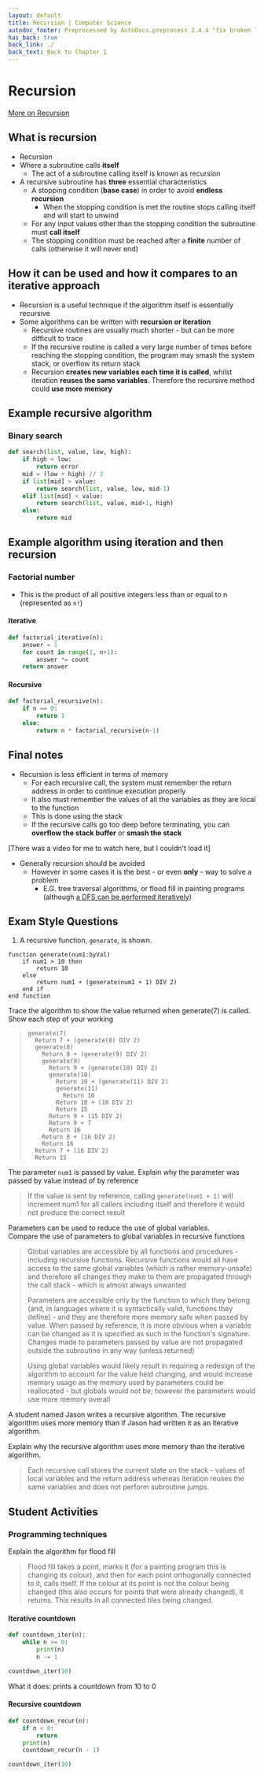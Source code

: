 ```yaml
---
layout: default
title: Recursion | Computer Science
autodoc_footer: Preprocessed by AutoDocs.preprocess 2.4.4 "fix broken link for 'C' filetype" ⓒ Starwort, 2020
has_back: true
back_link: ./
back_text: Back to Chapter 1
---
```


# Recursion

[More on Recursion](./recursion.html)

## What is recursion

- Recursion
- Where a subroutine calls **itself**
  - The act of a subroutine calling itself is known as recursion
- A recursive subroutine has **three** essential characteristics
  - A stopping condition (**base case**) in order to avoid **endless recursion**
    - When the stopping condition is met the routine stops calling itself and will start to unwind
  - For any input values other than the stopping condition the subroutine must **call itself**
  - The stopping condition must be reached after a **finite** number of calls (otherwise it will never end)

## How it can be used and how it compares to an iterative approach

- Recursion is a useful technique if the algorithm itself is essentially recursive
- Some algorithms can be written with **recursion or iteration**
  - Recursive routines are usually much shorter - but can be more difficult to trace
  - If the recursive routine is called a very large number of times before reaching the stopping condition, the program may smash the system stack, or overflow its return stack
  - Recursion **creates new variables each time it is called**, whilst iteration **reuses the same variables**. Therefore the recursive method could **use more memory**

## Example recursive algorithm

### Binary search

```py
def search(list, value, low, high):
    if high < low:
        return error
    mid = (low + high) // 2
    if list[mid] > value:
        return search(list, value, low, mid-1)
    elif list[mid] < value:
        return search(list, value, mid+1, high)
    else:
        return mid
```

## Example algorithm using iteration and then recursion

### Factorial number

- This is the product of all positive integers less than or equal to n (represented as `n!`)

#### Iterative

```py
def factorial_iterative(n):
    answer = 1
    for count in range(1, n+1):
        answer *= count
    return answer
```

#### Recursive

```py
def factorial_recursive(n):
    if n == 0:
        return 1
    else:
        return n * factorial_recursive(n-1)
```

## Final notes

- Recursion is less efficient in terms of memory
  - For each recursive call, the system must remember the return address in order to continue execution properly
  - It also must remember the values of all the variables as they are local to the function
  - This is done using the stack
  - If the recursive calls go too deep before terminating, you can **overflow the stack buffer** or **smash the stack**

[There was a video for me to watch here, but I couldn't load it]

- Generally recursion should be avoided
  - However in some cases it is the best - or even **only** - way to solve a problem
    - E.G. tree traversal algorithms, or flood fill in painting programs (although [a DFS can be performed iteratively](https://github.com/Starwort/advent-of-code-2019/blob/master/day20.py#L218-L243))

## Exam Style Questions

1. A recursive function, `generate`, is shown.

  ```psc
  function generate(num1:byVal)
      if num1 > 10 then
          return 10
      else
          return num1 + (generate(num1 + 1) DIV 2)
      end if
  end function
  ```

  Trace the algorithm to show the value returned when generate(7) is called. Show each step of your working

  > ```trace
  > generate(7)
  >   Return 7 + (generate(8) DIV 2)
  >   generate(8)
  >     Return 8 + (generate(9) DIV 2)
  >     generate(9)
  >       Return 9 + (generate(10) DIV 2)
  >       generate(10)
  >         Return 10 + (generate(11) DIV 2)
  >         generate(11)
  >           Return 10
  >         Return 10 + (10 DIV 2)
  >         Return 15
  >       Return 9 + (15 DIV 2)
  >       Return 9 + 7
  >       Return 16
  >     Return 8 + (16 DIV 2)
  >     Return 16
  >   Return 7 + (16 DIV 2)
  >   Return 15
  > ```

  The parameter `num1` is passed by value.
  Explain why the parameter was passed by value instead of by reference

  > If the value is sent by reference, calling `generate(num1 + 1)` will increment num1 for all callers including itself and therefore it would not produce the correct result

  Parameters can be used to reduce the use of global variables.  
  Compare the use of parameters to global variables in recursive functions

  > Global variables are accessible by all functions and procedures - including recursive functions. Recursive functions would all have access to the same global variables (which is rather memory-unsafe) and therefore all changes they make to them are propagated through the call stack - which is almost always unwanted
  >
  > Parameters are accessible only by the function to which they belong (and, in languages where it is syntactically valid, functions they define) - and they are therefore more memory safe when passed by value. When passed by reference, it is more obvious when a variable can be changed as it is specified as such in the function's signature. Changes made to parameters passed by value are not propagated outside the subroutine in any way (unless returned)
  >
  > Using global variables would likely result in requiring a redesign of the algorithm to account for the value held changing, and would increase memory usage as the memory used by parameters could be reallocated - but globals would not be; however the parameters would use more memory overall

  A student named Jason writes a recursive algorithm. The recursive algorithm uses more memory than if Jason had written it as an iterative algorithm.

  Explain why the recursive algorithm uses more memory than the iterative algorithm.

  > Each recursive call stores the current state on the stack - values of local variables and the return address whereas iteration reuses the same variables and does not perform subroutine jumps.

## Student Activities

### Programming techniques

Explain the algorithm for flood fill

> Flood fill takes a point, marks it (for a painting program this is changing its colour), and then for each point orthogonally connected to it, calls itself. If the colour at its point is not the colour being changed (this also occurs for points that were already changed), it returns. This results in all connected tiles being changed.

#### Iterative countdown

```py
def countdown_iter(n):
    while n >= 0:
        print(n)
        n -= 1

countdown_iter(10)
```

What it does: prints a countdown from 10 to 0

#### Recursive countdown

```py
def countdown_recur(n):
    if n < 0:
        return
    print(n)
    countdown_recur(n - 1)

countdown_iter(10)
```
